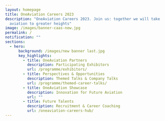 ```yaml
---
layout: homepage
title: OneAviation Careers 2023
description: "OneAviation Careers 2023. Join us: together we will take Singapore
  aviation to greater heights"
image: /images/banner-caas-new.jpg
permalink: /
notification: ""
sections:
  - hero:
      background: /images/new banner last.jpg
      key_highlights:
        - title: OneAviation Partners
          description: Participating Exhibitors
          url: /programme/exhibitors/
        - title: Perspectives & Opportunities
          description: Themed Talks & Company Talks
          url: /programme/themed-career-talks/
        - title: OneAviation Showcase
          description: Innovation for Future Aviation
          url: ""
        - title: Future Talents
          description: Recruitment & Career Coaching
          url: /oneaviation-careers-hub/
---
```

